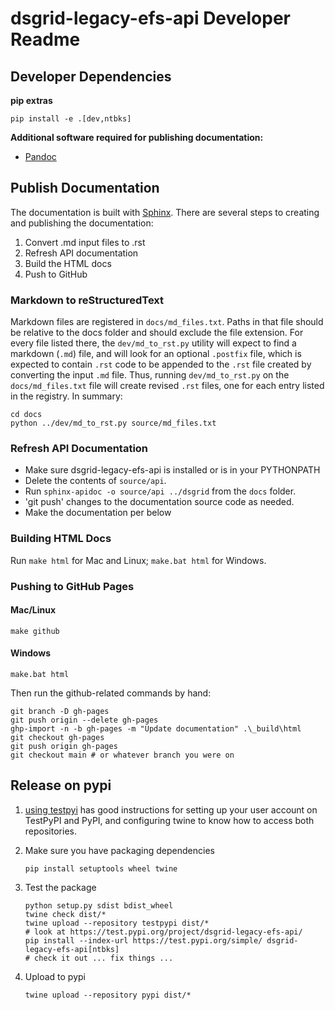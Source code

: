 # dsgrid-legacy-efs-api Developer Readme

## Developer Dependencies

**pip extras**

```
pip install -e .[dev,ntbks]
```

**Additional software required for publishing documentation:**

- [Pandoc](https://pandoc.org/installing.html)

## Publish Documentation

The documentation is built with [Sphinx](http://sphinx-doc.org/index.html). There are several steps to creating and publishing the documentation:

1. Convert .md input files to .rst
2. Refresh API documentation
3. Build the HTML docs
4. Push to GitHub

### Markdown to reStructuredText

Markdown files are registered in `docs/md_files.txt`. Paths in that file should be relative to the docs folder and should exclude the file extension. For every file listed there, the `dev/md_to_rst.py` utility will expect to find a markdown (`.md`) file, and will look for an optional `.postfix` file, which is expected to contain `.rst` code to be appended to the `.rst` file created by converting the input `.md` file. Thus, running `dev/md_to_rst.py` on the `docs/md_files.txt` file will create revised `.rst` files, one for each entry listed in the registry. In summary:

```
cd docs
python ../dev/md_to_rst.py source/md_files.txt
```

### Refresh API Documentation

- Make sure dsgrid-legacy-efs-api is installed or is in your PYTHONPATH
- Delete the contents of `source/api`.
- Run `sphinx-apidoc -o source/api ../dsgrid` from the `docs` folder.
- 'git push' changes to the documentation source code as needed.
- Make the documentation per below

### Building HTML Docs

Run `make html` for Mac and Linux; `make.bat html` for Windows.

### Pushing to GitHub Pages

#### Mac/Linux

```cd .
make github
```

#### Windows

```
make.bat html
```

Then run the github-related commands by hand:

```
git branch -D gh-pages
git push origin --delete gh-pages
ghp-import -n -b gh-pages -m "Update documentation" .\_build\html
git checkout gh-pages
git push origin gh-pages
git checkout main # or whatever branch you were on
```

## Release on pypi

1. [using testpyi](https://packaging.python.org/guides/using-testpypi/) has good instructions for setting up your user account on TestPyPI and PyPI, and configuring twine to know how to access both repositories.
   
2. Make sure you have packaging dependencies

    ```
    pip install setuptools wheel twine
    ```
   
3. Test the package

    ```
    python setup.py sdist bdist_wheel
    twine check dist/*
    twine upload --repository testpypi dist/*
    # look at https://test.pypi.org/project/dsgrid-legacy-efs-api/
    pip install --index-url https://test.pypi.org/simple/ dsgrid-legacy-efs-api[ntbks]
    # check it out ... fix things ...
    ```

4. Upload to pypi
   
   ```
   twine upload --repository pypi dist/*
   ```
